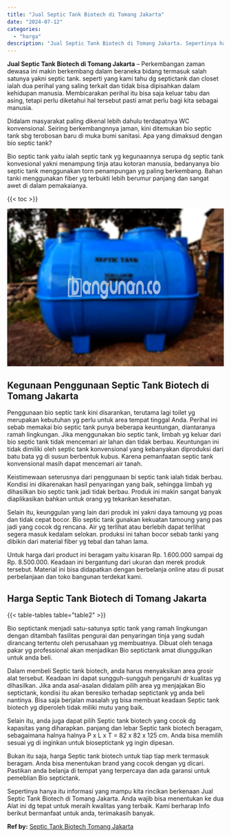 ```yaml
---
title: "Jual Septic Tank Biotech di Tomang Jakarta"
date: "2024-07-12"
categories: 
  - "harga"
description: "Jual Septic Tank Biotech di Tomang Jakarta. Sepertinya hanya itu informasi yang mampu kita rincikan berkenaan Jual Septic Tank Biotech di Tomang Jakarta. And..."
---
```


**Jual Septic Tank Biotech di Tomang Jakarta** – Perkembangan zaman dewasa ini makin berkembang dalam beraneka bidang termasuk salah satunya yakni septic tank. seperti yang kami tahu dg septictank dan closet ialah dua perihal yang saling terkait dan tidak bisa dipisahkan dalam kehidupan manusia. Membicarakan perihal itu bisa saja keluar tabu dan asing, tetapi perlu diketahui hal tersebut pasti amat perlu bagi kita sebagai manusia.

Didalam masyarakat paling dikenal lebih dahulu terdapatnya WC konvensional. Seiring berkembangnnya jaman, kini ditemukan bio septic tank sbg terobosan baru di muka bumi sanitasi. Apa yang dimaksud dengan bio septic tank?

Bio septic tank yaitu ialah septic tank yg kegunaannya serupa dg septic tank konvesional yakni menampung tinja atau kotoran manusia, bedanyanya bio septic tank menggunakan torn penampungan yg paling berkembang. Bahan tanki menggunakan fiber yg terbukti lebih berumur panjang dan sangat awet di dalam pemakaianya.

{{< toc >}}

![Jual Septic Tank Biotech di Tomang Jakarta](/images/jual-bio-septictank-17.png)

## Kegunaan Penggunaan Septic Tank Biotech di Tomang Jakarta

Penggunaan bio septic tank kini disarankan, terutama lagi toilet yg merupakan kebutuhan yg perlu untuk area tempat tinggal Anda. Perihal ini sebab memakai bio septic tank punya beberapa keuntungan, diantaranya ramah lingkungan. Jika menggunakan bio septic tank, limbah yg keluar dari bio septic tank tidak mencemari air lahan dan tidak berbau. Keuntungan ini tidak dimiliki oleh septic tank konvensional yang kebanyakan diproduksi dari batu bata yg di susun berbentuk kubus. Karena pemanfaatan septic tank konvensional masih dapat mencemari air tanah.

Keistimewaan seterusnya dari penggunaan bi septic tank ialah tidak berbau. Kondisi ini dikarenakan hasil penyaringan yang baik, sehingga limbah yg dihasilkan bio septic tank jadi tidak berbau. Produk ini makin sangat banyak diaplikasikan bahkan untuk orang yg tekankan kesehatan.

Selain itu, keunggulan yang lain dari produk ini yakni daya tamoung yg poas dan tidak cepat bocor. Bio septic tank gunakan kekuatan tamoung yang pas jadi yang cocok dg rencana. Air yg terlihat atau berlebih dapat terlihat segera masuk kedalam selokan. produksi ini tahan bocor sebab tanki yang dibikin dari material fiber yg tebal dan tahan lama.

Untuk harga dari product ini beragam yaitu kisaran Rp. 1.600.000 sampai dg Rp. 8.500.000. Keadaan ini bergantung dari ukuran dan merek produk tersebut. Material ini bisa didapatkan dengan berbelanja online atau di pusat perbelanjaan dan toko bangunan terdekat kami.

## Harga Septic Tank Biotech di Tomang Jakarta

{{< table-tables table="table2" >}}

Bio septictank menjadi satu-satunya sptic tank yang ramah lingkungan dengan ditambah fasilitas pengurai dan penyaringan tinja yang sudah dirancang tertentu oleh perusahaan yg membuatnya. Dibuat oleh tenaga pakar yg professional akan menjadikan Bio septictank amat diunggulkan untuk anda beli.

Dalam membeli Septic tank biotech, anda harus menyaksikan area grosir alat tersebut. Keadaan ini dapat sungguh-sungguh pengaruhi dr kualitas yg dihasilkan. Jika anda asal-asalan didalam pilih area yg menjajakan Bio septictank, kondisi itu akan beresiko terhadap septictank yg anda beli nantinya. Bisa saja berjalan masalah yg bisa membuat keadaan Septic tank biotech yg diperoleh tidak miliki mutu yang baik.

Selain itu, anda juga dapat pilih Septic tank biotech yang cocok dg kapasitas yang diharapkan. panjang dan lebar Septic tank biotech beragam, sebagaimana halnya halnya P x L x T = 82 x 82 x 125 cm. Anda bisa memilih sesuai yg di inginkan untuk bioseptictank yg ingin dipesan.

Bukan itu saja, harga Septic tank biotech untuk tiap tiap merk termasuk beragam. Anda bisa menentukan brand yang cocok dengan yg dicari. Pastikan anda belanja di tempat yang terpercaya dan ada garansi untuk pemeblian Bio septictank.

Sepertinya hanya itu informasi yang mampu kita rincikan berkenaan Jual Septic Tank Biotech di Tomang Jakarta. Anda wajib bisa menentukan ke dua Alat ini dg tepat untuk meraih kwalitas yang terbaik. Kami berharap Info berikut bermanfaat untuk anda, terimakasih banyak.

**Ref by:** [Septic Tank Biotech Tomang Jakarta](https://id.wikipedia.org/wiki/Septic)
